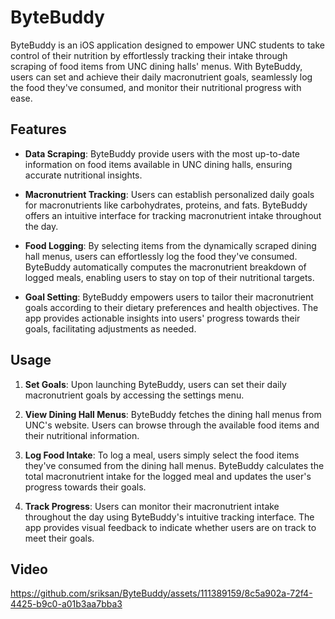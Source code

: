 # ByteBuddy

ByteBuddy is an iOS application designed to empower UNC students to take control of their nutrition by effortlessly tracking their intake through scraping of food items from UNC dining halls' menus. With ByteBuddy, users can set and achieve their daily macronutrient goals, seamlessly log the food they've consumed, and monitor their nutritional progress with ease.

## Features

- **Data Scraping**: ByteBuddy provide users with the most up-to-date information on food items available in UNC dining halls, ensuring accurate nutritional insights.

- **Macronutrient Tracking**: Users can establish personalized daily goals for macronutrients like carbohydrates, proteins, and fats. ByteBuddy offers an intuitive interface for tracking macronutrient intake throughout the day.

- **Food Logging**: By selecting items from the dynamically scraped dining hall menus, users can effortlessly log the food they've consumed. ByteBuddy automatically computes the macronutrient breakdown of logged meals, enabling users to stay on top of their nutritional targets.

- **Goal Setting**: ByteBuddy empowers users to tailor their macronutrient goals according to their dietary preferences and health objectives. The app provides actionable insights into users' progress towards their goals, facilitating adjustments as needed.


## Usage

1. **Set Goals**: Upon launching ByteBuddy, users can set their daily macronutrient goals by accessing the settings menu.

2. **View Dining Hall Menus**: ByteBuddy fetches the dining hall menus from UNC's website. Users can browse through the available food items and their nutritional information.

3. **Log Food Intake**: To log a meal, users simply select the food items they've consumed from the dining hall menus. ByteBuddy calculates the total macronutrient intake for the logged meal and updates the user's progress towards their goals.

4. **Track Progress**: Users can monitor their macronutrient intake throughout the day using ByteBuddy's intuitive tracking interface. The app provides visual feedback to indicate whether users are on track to meet their goals.

## Video
https://github.com/sriksan/ByteBuddy/assets/111389159/8c5a902a-72f4-4425-b9c0-a01b3aa7bba3
